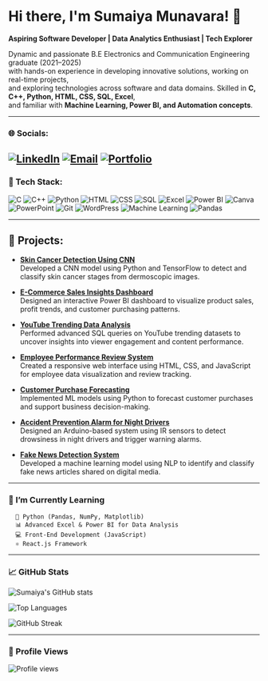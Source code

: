 # Hi there, I'm Sumaiya Munavara! 👋  

**Aspiring Software Developer | Data Analytics Enthusiast | Tech Explorer**  

Dynamic and passionate B.E Electronics and Communication Engineering graduate (2021–2025)  
with hands-on experience in developing innovative solutions, working on real-time projects,  
and exploring technologies across software and data domains. Skilled in **C, C++, Python, HTML, CSS, SQL, Excel**,  
and familiar with **Machine Learning, Power BI, and Automation concepts**.  

---

### 🌐 Socials:
[![LinkedIn](https://img.shields.io/badge/LinkedIn-0A66C2?style=for-the-badge&logo=linkedin&logoColor=white)](https://www.linkedin.com/in/sumaiya-munavara02022004) 
[![Email](https://img.shields.io/badge/Email-D14836?style=for-the-badge&logo=gmail&logoColor=white)](mailto:sumaiyamunavara7@gmail.com) 
[![Portfolio](https://img.shields.io/badge/Portfolio-000000?style=for-the-badge&logo=githubpages&logoColor=white)](https://sumaiyamunavara.github.io)
---

### 🧠 Tech Stack:
![C](https://img.shields.io/badge/C-00599C?style=for-the-badge&logo=c&logoColor=white)
![C++](https://img.shields.io/badge/C++-00599C?style=for-the-badge&logo=cplusplus&logoColor=white)
![Python](https://img.shields.io/badge/Python-3776AB?style=for-the-badge&logo=python&logoColor=white)
![HTML](https://img.shields.io/badge/HTML-E34F26?style=for-the-badge&logo=html5&logoColor=white)
![CSS](https://img.shields.io/badge/CSS-1572B6?style=for-the-badge&logo=css3&logoColor=white)
![SQL](https://img.shields.io/badge/SQL-336791?style=for-the-badge&logo=postgresql&logoColor=white)
![Excel](https://img.shields.io/badge/Excel-217346?style=for-the-badge&logo=microsoftexcel&logoColor=white)
![Power BI](https://img.shields.io/badge/Power%20BI-F2C811?style=for-the-badge&logo=powerbi&logoColor=black)
![Canva](https://img.shields.io/badge/Canva-00C4CC?style=for-the-badge&logo=canva&logoColor=white)
![PowerPoint](https://img.shields.io/badge/PowerPoint-B7472A?style=for-the-badge&logo=microsoftpowerpoint&logoColor=white)
![Git](https://img.shields.io/badge/Git-F05032?style=for-the-badge&logo=git&logoColor=white)
![WordPress](https://img.shields.io/badge/WordPress-21759B?style=for-the-badge&logo=wordpress&logoColor=white)
![Machine Learning](https://img.shields.io/badge/Machine%20Learning-102230?style=for-the-badge&logo=tensorflow&logoColor=orange)
![Pandas](https://img.shields.io/badge/Pandas-150458?style=for-the-badge&logo=pandas&logoColor=white)

---

## 💼 Projects:

- [**Skin Cancer Detection Using CNN**](https://github.com/SumaiyaMunavara/Skin-Cancer-Detection)  
  Developed a CNN model using Python and TensorFlow to detect and classify skin cancer stages from dermoscopic images.

- [**E-Commerce Sales Insights Dashboard**](https://github.com/SumaiyaMunavara/E-Commerce-Sales-Insights-Dashboard)  
  Designed an interactive Power BI dashboard to visualize product sales, profit trends, and customer purchasing patterns.

- [**YouTube Trending Data Analysis**](https://github.com/SumaiyaMunavara/YouTube-Trending-Data-Analysis)  
  Performed advanced SQL queries on YouTube trending datasets to uncover insights into viewer engagement and content performance.

- [**Employee Performance Review System**](https://github.com/SumaiyaMunavara/employee-performance-system)  
  Created a responsive web interface using HTML, CSS, and JavaScript for employee data visualization and review tracking.

- [**Customer Purchase Forecasting**](https://github.com/SumaiyaMunavara/customer-purchase-forecasting)  
  Implemented ML models using Python to forecast customer purchases and support business decision-making.

- [**Accident Prevention Alarm for Night Drivers**](https://github.com/SumaiyaMunavara/accident-prevention-alarm)  
  Designed an Arduino-based system using IR sensors to detect drowsiness in night drivers and trigger warning alarms.

- [**Fake News Detection System**](https://github.com/SumaiyaMunavara/fake-news-detection)  
  Developed a machine learning model using NLP to identify and classify fake news articles shared on digital media.


---

  
### 🌱 I’m Currently Learning  
      🐍 Python (Pandas, NumPy, Matplotlib)  
      📊 Advanced Excel & Power BI for Data Analysis  
      💻 Front-End Development (JavaScript)  
      ⚛️ React.js Framework  

---

### 📈 GitHub Stats  

![Sumaiya's GitHub stats](https://github-readme-stats.vercel.app/api?username=SumaiyaMunavara&show_icons=true&theme=tokyonight)  

![Top Languages](https://github-readme-stats.vercel.app/api/top-langs/?username=SumaiyaMunavara&layout=compact&theme=tokyonight)  

![GitHub Streak](https://github-readme-streak-stats.herokuapp.com/?user=SumaiyaMunavara&theme=tokyonight) 

---
### 👀 Profile Views  

![Profile views](https://komarev.com/ghpvc/?username=SumaiyaMunavara&label=PROFILE+VIEWS&color=blueviolet&style=flat)




      

 

  





<!--

Here are some ideas to get you started:

- 🔭 I’m currently working on ...
- 🌱 I’m currently learning ...
- 👯 I’m looking to collaborate on ...
- 🤔 I’m looking for help with ...
- 💬 Ask me about ...
- 📫 How to reach me: ...
- 😄 Pronouns: ...
- ⚡ Fun fact: ...
-->
